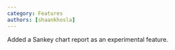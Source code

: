 ```yaml
---
category: Features
authors: [shaankhosla]
---
```


Added a Sankey chart report as an experimental feature. 